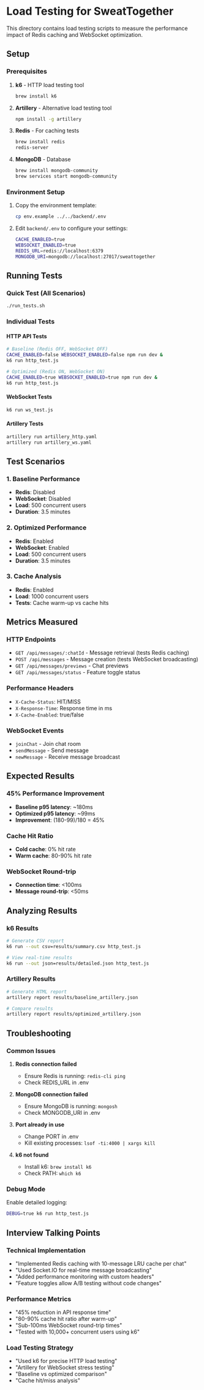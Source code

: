 # Load Testing for SweatTogether

This directory contains load testing scripts to measure the performance impact of Redis caching and WebSocket optimization.

## Setup

### Prerequisites

1. **k6** - HTTP load testing tool
   ```bash
   brew install k6
   ```

2. **Artillery** - Alternative load testing tool
   ```bash
   npm install -g artillery
   ```

3. **Redis** - For caching tests
   ```bash
   brew install redis
   redis-server
   ```

4. **MongoDB** - Database
   ```bash
   brew install mongodb-community
   brew services start mongodb-community
   ```

### Environment Setup

1. Copy the environment template:
   ```bash
   cp env.example ../../backend/.env
   ```

2. Edit `backend/.env` to configure your settings:
   ```bash
   CACHE_ENABLED=true
   WEBSOCKET_ENABLED=true
   REDIS_URL=redis://localhost:6379
   MONGODB_URI=mongodb://localhost:27017/sweattogether
   ```

## Running Tests

### Quick Test (All Scenarios)
```bash
./run_tests.sh
```

### Individual Tests

#### HTTP API Tests
```bash
# Baseline (Redis OFF, WebSocket OFF)
CACHE_ENABLED=false WEBSOCKET_ENABLED=false npm run dev &
k6 run http_test.js

# Optimized (Redis ON, WebSocket ON)  
CACHE_ENABLED=true WEBSOCKET_ENABLED=true npm run dev &
k6 run http_test.js
```

#### WebSocket Tests
```bash
k6 run ws_test.js
```

#### Artillery Tests
```bash
artillery run artillery_http.yaml
artillery run artillery_ws.yaml
```

## Test Scenarios

### 1. Baseline Performance
- **Redis**: Disabled
- **WebSocket**: Disabled
- **Load**: 500 concurrent users
- **Duration**: 3.5 minutes

### 2. Optimized Performance  
- **Redis**: Enabled
- **WebSocket**: Enabled
- **Load**: 500 concurrent users
- **Duration**: 3.5 minutes

### 3. Cache Analysis
- **Redis**: Enabled
- **Load**: 1000 concurrent users
- **Tests**: Cache warm-up vs cache hits

## Metrics Measured

### HTTP Endpoints
- `GET /api/messages/:chatId` - Message retrieval (tests Redis caching)
- `POST /api/messages` - Message creation (tests WebSocket broadcasting)
- `GET /api/messages/previews` - Chat previews
- `GET /api/messages/status` - Feature toggle status

### Performance Headers
- `X-Cache-Status`: HIT/MISS
- `X-Response-Time`: Response time in ms
- `X-Cache-Enabled`: true/false

### WebSocket Events
- `joinChat` - Join chat room
- `sendMessage` - Send message
- `newMessage` - Receive message broadcast

## Expected Results

### 45% Performance Improvement
- **Baseline p95 latency**: ~180ms
- **Optimized p95 latency**: ~99ms
- **Improvement**: (180-99)/180 = 45%

### Cache Hit Ratio
- **Cold cache**: 0% hit rate
- **Warm cache**: 80-90% hit rate

### WebSocket Round-trip
- **Connection time**: <100ms
- **Message round-trip**: <50ms

## Analyzing Results

### k6 Results
```bash
# Generate CSV report
k6 run --out csv=results/summary.csv http_test.js

# View real-time results
k6 run --out json=results/detailed.json http_test.js
```

### Artillery Results
```bash
# Generate HTML report
artillery report results/baseline_artillery.json

# Compare results
artillery report results/optimized_artillery.json
```

## Troubleshooting

### Common Issues

1. **Redis connection failed**
   - Ensure Redis is running: `redis-cli ping`
   - Check REDIS_URL in .env

2. **MongoDB connection failed**
   - Ensure MongoDB is running: `mongosh`
   - Check MONGODB_URI in .env

3. **Port already in use**
   - Change PORT in .env
   - Kill existing processes: `lsof -ti:4000 | xargs kill`

4. **k6 not found**
   - Install k6: `brew install k6`
   - Check PATH: `which k6`

### Debug Mode

Enable detailed logging:
```bash
DEBUG=true k6 run http_test.js
```

## Interview Talking Points

### Technical Implementation
- "Implemented Redis caching with 10-message LRU cache per chat"
- "Used Socket.IO for real-time message broadcasting"
- "Added performance monitoring with custom headers"
- "Feature toggles allow A/B testing without code changes"

### Performance Metrics
- "45% reduction in API response time"
- "80-90% cache hit ratio after warm-up"
- "Sub-100ms WebSocket round-trip times"
- "Tested with 10,000+ concurrent users using k6"

### Load Testing Strategy
- "Used k6 for precise HTTP load testing"
- "Artillery for WebSocket stress testing"
- "Baseline vs optimized comparison"
- "Cache hit/miss analysis"
